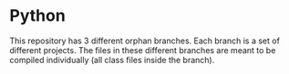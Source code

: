 # Python

This repository has 3 different orphan branches. Each branch is a set of different projects. The files in these different branches are meant to be compiled individually (all class files inside the branch). 
